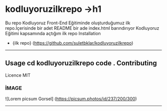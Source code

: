 # kodluyoruzilkrepo ->h1
 Bu repo Kodluyoruz Front-End Eğitiminde oluşturduğumuz ilk repo.İçerisinde bir adet README bir ade index.html barındırıyor
Kodluyoruz Eğitimi kapsamında açtığım ilk repo
Installation
- {ilk repo} (https://github.com/suletbklar/kodluyoruzilkrepo)
-----------------------------------------
Usage
cd kodluyoruzilkrepo
code . 
Contributing
-
Licence 
MIT
### İMAGE
![Lorem picsum Gorsel] (https://picsum.photos/id/237/200/300)
***
